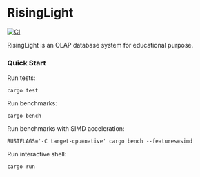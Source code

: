 # RisingLight

[![CI](https://github.com/singularity-data/risinglight/workflows/CI/badge.svg?branch=main)](https://github.com/singularity-data/risinglight/actions)

RisingLight is an OLAP database system for educational purpose.

### Quick Start

Run tests:

```
cargo test
```

Run benchmarks:

```
cargo bench
```

Run benchmarks with SIMD acceleration:
```
RUSTFLAGS='-C target-cpu=native' cargo bench --features=simd
```

Run interactive shell:

```
cargo run
```
